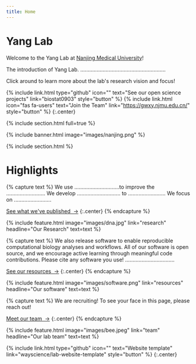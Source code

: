 ```yaml
---
title: Home
---
```


# Yang Lab

Welcome to the Yang Lab at [Nanjing Medical University](https://www.njmu.edu.cn/)!

The introduction of Yang Lab.
.........................................................

Click around to learn more about the lab's research vision and focus!

{%
  include link.html
  type="github"
  icon=""
  text="See our open science projects"
  link="biostat0903"
  style="button"
%}
{%
  include link.html
  icon="fas fa-users"
  text="Join the Team"
  link="https://gwxy.njmu.edu.cn/"
  style="button"
%}
{:.center}

{% include section.html full=true %}

{% include banner.html image="images/nanjing.png" %}

{% include section.html %}

# Highlights

{% capture text %}
We use ..............................to improve the ..........................
We develop ............................. to .........................
We focus on .........................

[See what we've published &nbsp;→](research)
{:.center}
{% endcapture %}

{%
  include feature.html
  image="images/dna.jpg"
  link="research"
  headline="Our Research"
  text=text
%}

{% capture text %}
We also release software to enable reproducible computational biology analyses and workflows.
All of our software is open source, and we encourage active learning through meaningful code contributions.
Please cite any software you use!
.................................

[See our resources &nbsp;→](resources)
{:.center}
{% endcapture %}

{%
  include feature.html
  image="images/software.png"
  link="resources"
  headline="Our software"
  text=text
%}

{% capture text %}
We are recruiting!
To see your face in this page, please reach out!

[Meet our team &nbsp;→](team)
{:.center}
{% endcapture %}

{%
  include feature.html
  image="images/bee.jpeg"
  link="team"
  headline="Our lab team"
  text=text
%}

{%
  include link.html
  type="github"
  icon=""
  text="Website template"
  link="wayscience/lab-website-template"
  style="button"
%}
{:.center}
